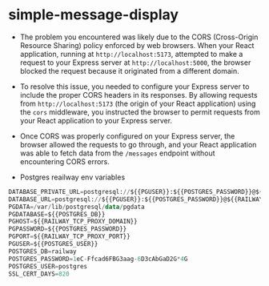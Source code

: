 # simple-message-display



- The problem you encountered was likely due to the CORS (Cross-Origin Resource Sharing) policy enforced by web browsers. When your React application, running at `http://localhost:5173`, attempted to make a request to your Express server at `http://localhost:5000`, the browser blocked the request because it originated from a different domain.

- To resolve this issue, you needed to configure your Express server to include the proper CORS headers in its responses. By allowing requests from `http://localhost:5173` (the origin of your React application) using the `cors` middleware, you instructed the browser to permit requests from your React application to your Express server.

- Once CORS was properly configured on your Express server, the browser allowed the requests to go through, and your React application was able to fetch data from the `/messages` endpoint without encountering CORS errors.

- Postgres reailway env variables
```sql
DATABASE_PRIVATE_URL=postgresql://${{PGUSER}}:${{POSTGRES_PASSWORD}}@${{RAILWAY_PRIVATE_DOMAIN}}:5432/${{PGDATABASE}}
DATABASE_URL=postgresql://${{PGUSER}}:${{POSTGRES_PASSWORD}}@${{RAILWAY_TCP_PROXY_DOMAIN}}:${{RAILWAY_TCP_PROXY_PORT}}/${{PGDATABASE}}
PGDATA=/var/lib/postgresql/data/pgdata
PGDATABASE=${{POSTGRES_DB}}
PGHOST=${{RAILWAY_TCP_PROXY_DOMAIN}}
PGPASSWORD=${{POSTGRES_PASSWORD}}
PGPORT=${{RAILWAY_TCP_PROXY_PORT}}
PGUSER=${{POSTGRES_USER}}
POSTGRES_DB=railway
POSTGRES_PASSWORD=1eC-Ffcad6FBG3aag-6D3cAbGaD2G*4G
POSTGRES_USER=postgres
SSL_CERT_DAYS=820
```